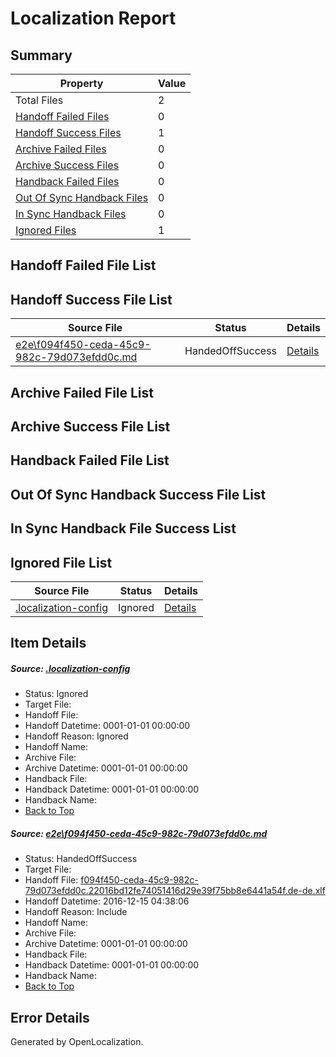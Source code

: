# <a name='report-top'></a> Localization Report

## Summary
 Property | Value 
 -------- | ----- 
 Total Files | 2
[ Handoff Failed Files ](#handoff-failed-list)| 0
[ Handoff Success Files ](#handoff-success-list)| 1
[ Archive Failed Files ](#archive-failed-list)| 0
[ Archive Success Files ](#archive-success-list)| 0
[ Handback Failed Files ](#handback-failed-list)| 0
[ Out Of Sync Handback Files ](#outofsync-handback-success-list)| 0
[ In Sync Handback Files ](#insync-handback-success-list)| 0
[ Ignored Files ](#ignored-list)| 1

## <a name='handoff-failed-list'></a> Handoff Failed File List

## <a name='handoff-success-list'></a> Handoff Success File List
 Source File | Status | Details 
 ----------- | ------ | ------- 
 [e2e\f094f450-ceda-45c9-982c-79d073efdd0c.md](https://github.com/OpenLocalizationTestOrg/ol-test0/blob/fcf5bf5e23d41dc7cbf53ae093fbad0de4d2c6a6/e2e/f094f450-ceda-45c9-982c-79d073efdd0c.md) | HandedOffSuccess | [Details](#a06972d2020db745e4ced50e2aa34b1e798a3a311)

## <a name='archive-failed-list'></a> Archive Failed File List

## <a name='archive-success-list'></a> Archive Success File List

## <a name='handback-failed-list'></a> Handback Failed File List

## <a name='outofsync-handback-success-list'></a> Out Of Sync Handback Success File List

## <a name='insync-handback-success-list'></a> In Sync Handback File Success List

## <a name='ignored-list'></a> Ignored File List
 Source File | Status | Details 
 ----------- | ------ | ------- 
 [.localization-config](https://github.com/OpenLocalizationTestOrg/ol-test0/blob/fcf5bf5e23d41dc7cbf53ae093fbad0de4d2c6a6/.localization-config) | Ignored | [Details](#cb0632cf59c1387fc1742bfb9fa3c47f87e2e5c90)

## Item Details
##### <a name='cb0632cf59c1387fc1742bfb9fa3c47f87e2e5c90'></a> Source: [.localization-config](https://github.com/OpenLocalizationTestOrg/ol-test0/blob/fcf5bf5e23d41dc7cbf53ae093fbad0de4d2c6a6/.localization-config)
* Status: Ignored
* Target File: 
* Handoff File: 
* Handoff Datetime: 0001-01-01 00:00:00
* Handoff Reason: Ignored
* Handoff Name: 
* Archive File: 
* Archive Datetime: 0001-01-01 00:00:00
* Handback File: 
* Handback Datetime: 0001-01-01 00:00:00
* Handback Name: 
* [Back to Top](#report-top)

##### <a name='a06972d2020db745e4ced50e2aa34b1e798a3a311'></a> Source: [e2e\f094f450-ceda-45c9-982c-79d073efdd0c.md](https://github.com/OpenLocalizationTestOrg/ol-test0/blob/fcf5bf5e23d41dc7cbf53ae093fbad0de4d2c6a6/e2e/f094f450-ceda-45c9-982c-79d073efdd0c.md)
* Status: HandedOffSuccess
* Target File: 
* Handoff File: [f094f450-ceda-45c9-982c-79d073efdd0c.22016bd12fe74051416d29e39f75bb8e6441a54f.de-de.xlf](https://github.com/OpenLocalizationTestOrg/ol-test0-handoff/blob/931eb5add2709393a268370f3c685b94947de934/ol-handoff/OpenLocalizationTestOrg/ol-test0-dede/xinjiang/ht/f094f450-ceda-45c9-982c-79d073efdd0c.22016bd12fe74051416d29e39f75bb8e6441a54f.de-de.xlf)
* Handoff Datetime: 2016-12-15 04:38:06
* Handoff Reason: Include
* Handoff Name: 
* Archive File: 
* Archive Datetime: 0001-01-01 00:00:00
* Handback File: 
* Handback Datetime: 0001-01-01 00:00:00
* Handback Name: 
* [Back to Top](#report-top)


## Error Details

Generated by OpenLocalization.
